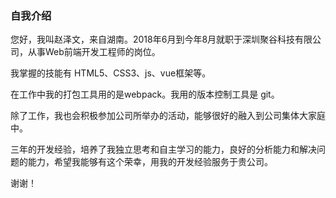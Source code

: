 ### 自我介绍

您好，我叫赵泽文，来自湖南。2018年6月到今年8月就职于深圳聚谷科技有限公司，从事Web前端开发工程师的岗位。

我掌握的技能有 HTML5、CSS3、js、vue框架等。

在工作中我的打包工具用的是webpack。我用的版本控制工具是 git。

除了工作，我也会积极参加公司所举办的活动，能够很好的融入到公司集体大家庭中。

三年的开发经验，培养了我独立思考和自主学习的能力，良好的分析能力和解决问题的能力，希望我能够有这个荣幸，用我的开发经验服务于贵公司。

谢谢！

